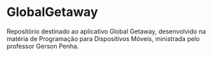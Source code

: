 # GlobalGetaway
Repositório destinado ao aplicativo Global Getaway, desenvolvido na matéria de Programação para Dispositivos Móveis, ministrada pelo professor Gerson Penha.
